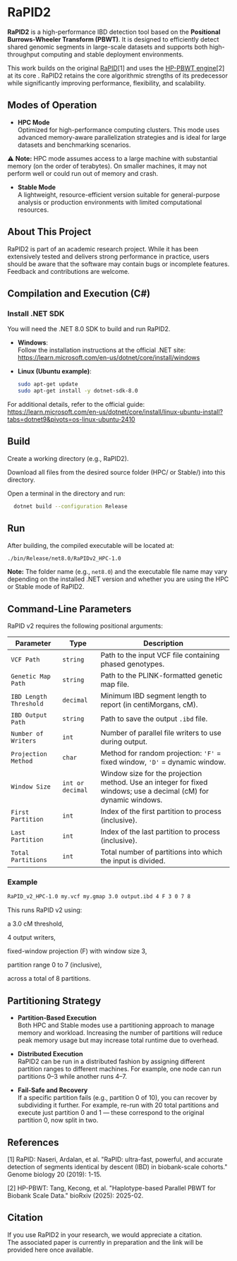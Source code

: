 # RaPID2

**RaPID2** is a high-performance IBD detection tool based on the **Positional Burrows-Wheeler Transform (PBWT)**. It is designed to efficiently detect shared genomic segments in large-scale datasets and supports both high-throughput computing and stable deployment environments.

This work builds on the original [RaPID](https://github.com/ZhiGroup/RaPID)[1] and uses the [HP-PBWT engine](https://github.com/ucfcbb/HP-PBWT)[2] at its core . RaPID2 retains the core algorithmic strengths of its predecessor while significantly improving performance, flexibility, and scalability.


## Modes of Operation

- **HPC Mode**  
  Optimized for high-performance computing clusters. This mode uses advanced memory-aware parallelization strategies and is ideal for large datasets and benchmarking scenarios.
  
 ⚠️ **Note:** HPC mode assumes access to a large machine with substantial memory (on the order of terabytes). On smaller machines, it may not perform well or could run out of memory and crash.
- **Stable Mode**  
  A lightweight, resource-efficient version suitable for general-purpose analysis or production environments with limited computational resources.

## About This Project

RaPID2 is part of an academic research project. While it has been extensively tested and delivers strong performance in practice, users should be aware that the software may contain bugs or incomplete features. Feedback and contributions are welcome.

## Compilation and Execution (C#)

### Install .NET SDK

You will need the .NET 8.0 SDK to build and run RaPID2.

- **Windows**:  
  Follow the installation instructions at the official .NET site:  
  https://learn.microsoft.com/en-us/dotnet/core/install/windows

- **Linux (Ubuntu example)**:  
  ```bash
  sudo apt-get update
  sudo apt-get install -y dotnet-sdk-8.0


For additional details, refer to the official guide:
https://learn.microsoft.com/en-us/dotnet/core/install/linux-ubuntu-install?tabs=dotnet9&pivots=os-linux-ubuntu-2410



## Build
Create a working directory (e.g., RaPID2).

Download all files from the desired source folder (HPC/ or Stable/) into this directory.

Open a terminal in the directory and run:
```bash
  dotnet build --configuration Release
```


## Run
After building, the compiled executable will be located at:
```bash
./bin/Release/net8.0/RaPIDv2_HPC-1.0
```
**Note:** The folder name (e.g., `net8.0`) and the executable file name may vary depending on the installed .NET version and whether you are using the HPC or Stable mode of RaPID2.

## Command-Line Parameters

RaPID v2 requires the following positional arguments:

| **Parameter** | **Type**       | **Description** |
|---------------|----------------|-----------------|
| `VCF Path`             | `string`        | Path to the input VCF file containing phased genotypes. |
| `Genetic Map Path`     | `string`        | Path to the PLINK-formatted genetic map file. |
| `IBD Length Threshold` | `decimal`       | Minimum IBD segment length to report (in centiMorgans, cM). |
| `IBD Output Path`      | `string`        | Path to save the output `.ibd` file. |
| `Number of Writers`    | `int`           | Number of parallel file writers to use during output. |
| `Projection Method`    | `char`          | Method for random projection: `'F'` = fixed window, `'D'` = dynamic window. |
| `Window Size`          | `int or decimal`| Window size for the projection method. Use an integer for fixed windows; use a decimal (cM) for dynamic windows. |
| `First Partition`      | `int`           | Index of the first partition to process (inclusive). |
| `Last Partition`       | `int`           | Index of the last partition to process (inclusive). |
| `Total Partitions`     | `int`           | Total number of partitions into which the input is divided. |

### Example

```bash
RaPID_v2_HPC-1.0 my.vcf my.gmap 3.0 output.ibd 4 F 3 0 7 8
```
This runs RaPID v2 using:

a 3.0 cM threshold,

4 output writers,

fixed-window projection (F) with window size 3,

partition range 0 to 7 (inclusive),

across a total of 8 partitions.

## Partitioning Strategy

- **Partition-Based Execution**  
  Both HPC and Stable modes use a partitioning approach to manage memory and workload. Increasing the number of partitions will reduce peak memory usage but may increase total runtime due to overhead.

- **Distributed Execution**  
  RaPID2 can be run in a distributed fashion by assigning different partition ranges to different machines. For example, one node can run partitions 0–3 while another runs 4–7.

- **Fail-Safe and Recovery**  
  If a specific partition fails (e.g., partition 0 of 10), you can recover by subdividing it further. For example, re-run with 20 total partitions and execute just partition 0 and 1 — these correspond to the original partition 0, now split in two.


## References

[1] RaPID: Naseri, Ardalan, et al. "RaPID: ultra-fast, powerful, and accurate detection of segments identical by descent (IBD) in biobank-scale cohorts." Genome biology 20 (2019): 1-15. 

[2] HP-PBWT: Tang, Kecong, et al. "Haplotype-based Parallel PBWT for Biobank Scale Data." bioRxiv (2025): 2025-02.

## Citation

If you use RaPID2 in your research, we would appreciate a citation.  
The associated paper is currently in preparation and the link will be provided here once available.



